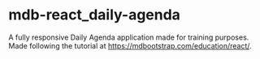 # mdb-react_daily-agenda
A fully responsive Daily Agenda application made for training purposes.  Made following the tutorial at https://mdbootstrap.com/education/react/.
